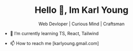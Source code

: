 <h1 align="center">Hello 👋, Im Karl Young</h1>

<p align="center" >Web Devloper | Curious Mind | Craftsman</p>


- 🌱 I’m currently learning TS, React, Tailwind

- 📫 How to reach me  [karlyoung.gmail.com]

<!---
karl-young/karl-young is a ✨ special ✨ repository because its `README.md` (this file) appears on your GitHub profile.
You can click the Preview link to take a look at your changes.
--->
